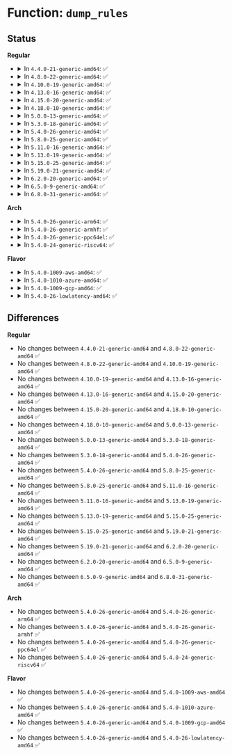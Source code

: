 # Function: <code>dump_rules</code>

## Status
<b>Regular</b>
<ul>
<li>
<details>
<summary>In <code>4.4.0-21-generic-amd64</code>: ✅</summary>

```c
int dump_rules(struct sk_buff * skb, struct netlink_callback * cb, struct fib_rules_ops * ops)
```

```json
{
  "name": "dump_rules",
  "collision_type": "Unique Static",
  "inline_type": "No",
  "funcs": [
    {
      "addr": 18446744071586422896,
      "name": "dump_rules",
      "external": false,
      "loc": "net/core/fib_rules.c:629",
      "file": "net/core/fib_rules.c",
      "inline": "seen, unknown",
      "caller_inline": [],
      "caller_func": [
        "net/core/fib_rules.c:fib_nl_dumprule",
        "net/core/fib_rules.c:fib_nl_dumprule"
      ]
    }
  ],
  "symbols": [
    {
      "addr": 18446744071586422896,
      "name": "dump_rules",
      "section": ".text",
      "bind": "STB_LOCAL",
      "size": 207
    }
  ]
}
```
</details>
</li>
<li>
<details>
<summary>In <code>4.8.0-22-generic-amd64</code>: ✅</summary>

```c
int dump_rules(struct sk_buff * skb, struct netlink_callback * cb, struct fib_rules_ops * ops)
```

```json
{
  "name": "dump_rules",
  "collision_type": "Unique Static",
  "inline_type": "No",
  "funcs": [
    {
      "addr": 18446744071586868880,
      "name": "dump_rules",
      "external": false,
      "loc": "net/core/fib_rules.c:701",
      "file": "net/core/fib_rules.c",
      "inline": "seen, unknown",
      "caller_inline": [],
      "caller_func": [
        "net/core/fib_rules.c:fib_nl_dumprule",
        "net/core/fib_rules.c:fib_nl_dumprule"
      ]
    }
  ],
  "symbols": [
    {
      "addr": 18446744071586868880,
      "name": "dump_rules",
      "section": ".text",
      "bind": "STB_LOCAL",
      "size": 207
    }
  ]
}
```
</details>
</li>
<li>
<details>
<summary>In <code>4.10.0-19-generic-amd64</code>: ✅</summary>

```c
int dump_rules(struct sk_buff * skb, struct netlink_callback * cb, struct fib_rules_ops * ops)
```

```json
{
  "name": "dump_rules",
  "collision_type": "Unique Static",
  "inline_type": "No",
  "funcs": [
    {
      "addr": 18446744071587060176,
      "name": "dump_rules",
      "external": false,
      "loc": "net/core/fib_rules.c:775",
      "file": "net/core/fib_rules.c",
      "inline": "seen, unknown",
      "caller_inline": [],
      "caller_func": [
        "net/core/fib_rules.c:fib_nl_dumprule",
        "net/core/fib_rules.c:fib_nl_dumprule"
      ]
    }
  ],
  "symbols": [
    {
      "addr": 18446744071587060176,
      "name": "dump_rules",
      "section": ".text",
      "bind": "STB_LOCAL",
      "size": 207
    }
  ]
}
```
</details>
</li>
<li>
<details>
<summary>In <code>4.13.0-16-generic-amd64</code>: ✅</summary>

```c
int dump_rules(struct sk_buff * skb, struct netlink_callback * cb, struct fib_rules_ops * ops)
```

```json
{
  "name": "dump_rules",
  "collision_type": "Unique Static",
  "inline_type": "No",
  "funcs": [
    {
      "addr": 18446744071587188320,
      "name": "dump_rules",
      "external": false,
      "loc": "net/core/fib_rules.c:799",
      "file": "net/core/fib_rules.c",
      "inline": "seen, unknown",
      "caller_inline": [],
      "caller_func": [
        "net/core/fib_rules.c:fib_nl_dumprule",
        "net/core/fib_rules.c:fib_nl_dumprule"
      ]
    }
  ],
  "symbols": [
    {
      "addr": 18446744071587188320,
      "name": "dump_rules",
      "section": ".text",
      "bind": "STB_LOCAL",
      "size": 201
    }
  ]
}
```
</details>
</li>
<li>
<details>
<summary>In <code>4.15.0-20-generic-amd64</code>: ✅</summary>

```c
int dump_rules(struct sk_buff * skb, struct netlink_callback * cb, struct fib_rules_ops * ops)
```

```json
{
  "name": "dump_rules",
  "collision_type": "Unique Static",
  "inline_type": "No",
  "funcs": [
    {
      "addr": 18446744071587694272,
      "name": "dump_rules",
      "external": false,
      "loc": "net/core/fib_rules.c:865",
      "file": "net/core/fib_rules.c",
      "inline": "seen, unknown",
      "caller_inline": [],
      "caller_func": [
        "net/core/fib_rules.c:fib_nl_dumprule",
        "net/core/fib_rules.c:fib_nl_dumprule"
      ]
    }
  ],
  "symbols": [
    {
      "addr": 18446744071587694272,
      "name": "dump_rules",
      "section": ".text",
      "bind": "STB_LOCAL",
      "size": 201
    }
  ]
}
```
</details>
</li>
<li>
<details>
<summary>In <code>4.18.0-10-generic-amd64</code>: ✅</summary>

```c
int dump_rules(struct sk_buff * skb, struct netlink_callback * cb, struct fib_rules_ops * ops)
```

```json
{
  "name": "dump_rules",
  "collision_type": "Unique Static",
  "inline_type": "No",
  "funcs": [
    {
      "addr": 18446744071588028128,
      "name": "dump_rules",
      "external": false,
      "loc": "net/core/fib_rules.c:1040",
      "file": "net/core/fib_rules.c",
      "inline": "seen, unknown",
      "caller_inline": [],
      "caller_func": [
        "net/core/fib_rules.c:fib_nl_dumprule",
        "net/core/fib_rules.c:fib_nl_dumprule"
      ]
    }
  ],
  "symbols": [
    {
      "addr": 18446744071588028128,
      "name": "dump_rules",
      "section": ".text",
      "bind": "STB_LOCAL",
      "size": 198
    }
  ]
}
```
</details>
</li>
<li>
<details>
<summary>In <code>5.0.0-13-generic-amd64</code>: ✅</summary>

```c
int dump_rules(struct sk_buff * skb, struct netlink_callback * cb, struct fib_rules_ops * ops)
```

```json
{
  "name": "dump_rules",
  "collision_type": "Unique Static",
  "inline_type": "No",
  "funcs": [
    {
      "addr": 18446744071588195600,
      "name": "dump_rules",
      "external": false,
      "loc": "net/core/fib_rules.c:1039",
      "file": "net/core/fib_rules.c",
      "inline": "seen, unknown",
      "caller_inline": [],
      "caller_func": [
        "net/core/fib_rules.c:fib_nl_dumprule",
        "net/core/fib_rules.c:fib_nl_dumprule"
      ]
    }
  ],
  "symbols": [
    {
      "addr": 18446744071588195600,
      "name": "dump_rules",
      "section": ".text",
      "bind": "STB_LOCAL",
      "size": 198
    }
  ]
}
```
</details>
</li>
<li>
<details>
<summary>In <code>5.3.0-18-generic-amd64</code>: ✅</summary>

```c
int dump_rules(struct sk_buff * skb, struct netlink_callback * cb, struct fib_rules_ops * ops)
```

```json
{
  "name": "dump_rules",
  "collision_type": "Unique Static",
  "inline_type": "No",
  "funcs": [
    {
      "addr": 18446744071588521904,
      "name": "dump_rules",
      "external": false,
      "loc": "net/core/fib_rules.c:1038",
      "file": "net/core/fib_rules.c",
      "inline": "seen, unknown",
      "caller_inline": [],
      "caller_func": [
        "net/core/fib_rules.c:fib_nl_dumprule",
        "net/core/fib_rules.c:fib_nl_dumprule"
      ]
    }
  ],
  "symbols": [
    {
      "addr": 18446744071588521904,
      "name": "dump_rules",
      "section": ".text",
      "bind": "STB_LOCAL",
      "size": 197
    }
  ]
}
```
</details>
</li>
<li>
<details>
<summary>In <code>5.4.0-26-generic-amd64</code>: ✅</summary>

```c
int dump_rules(struct sk_buff * skb, struct netlink_callback * cb, struct fib_rules_ops * ops)
```

```json
{
  "name": "dump_rules",
  "collision_type": "Unique Static",
  "inline_type": "No",
  "funcs": [
    {
      "addr": 18446744071588730480,
      "name": "dump_rules",
      "external": false,
      "loc": "net/core/fib_rules.c:1038",
      "file": "net/core/fib_rules.c",
      "inline": "seen, unknown",
      "caller_inline": [],
      "caller_func": [
        "net/core/fib_rules.c:fib_nl_dumprule",
        "net/core/fib_rules.c:fib_nl_dumprule"
      ]
    }
  ],
  "symbols": [
    {
      "addr": 18446744071588730480,
      "name": "dump_rules",
      "section": ".text",
      "bind": "STB_LOCAL",
      "size": 197
    }
  ]
}
```
</details>
</li>
<li>
<details>
<summary>In <code>5.8.0-25-generic-amd64</code>: ✅</summary>

```c
int dump_rules(struct sk_buff * skb, struct netlink_callback * cb, struct fib_rules_ops * ops)
```

```json
{
  "name": "dump_rules",
  "collision_type": "Unique Static",
  "inline_type": "No",
  "funcs": [
    {
      "addr": 18446744071589595440,
      "name": "dump_rules",
      "external": false,
      "loc": "net/core/fib_rules.c:1045",
      "file": "net/core/fib_rules.c",
      "inline": "seen, unknown",
      "caller_inline": [],
      "caller_func": [
        "net/core/fib_rules.c:fib_nl_dumprule",
        "net/core/fib_rules.c:fib_nl_dumprule"
      ]
    }
  ],
  "symbols": [
    {
      "addr": 18446744071589595440,
      "name": "dump_rules",
      "section": ".text",
      "bind": "STB_LOCAL",
      "size": 179
    }
  ]
}
```
</details>
</li>
<li>
<details>
<summary>In <code>5.11.0-16-generic-amd64</code>: ✅</summary>

```c
int dump_rules(struct sk_buff * skb, struct netlink_callback * cb, struct fib_rules_ops * ops)
```

```json
{
  "name": "dump_rules",
  "collision_type": "Unique Static",
  "inline_type": "No",
  "funcs": [
    {
      "addr": 18446744071589608928,
      "name": "dump_rules",
      "external": false,
      "loc": "net/core/fib_rules.c:1068",
      "file": "net/core/fib_rules.c",
      "inline": "seen, unknown",
      "caller_inline": [],
      "caller_func": [
        "net/core/fib_rules.c:fib_nl_dumprule",
        "net/core/fib_rules.c:fib_nl_dumprule"
      ]
    }
  ],
  "symbols": [
    {
      "addr": 18446744071589608928,
      "name": "dump_rules",
      "section": ".text",
      "bind": "STB_LOCAL",
      "size": 194
    }
  ]
}
```
</details>
</li>
<li>
<details>
<summary>In <code>5.13.0-19-generic-amd64</code>: ✅</summary>

```c
int dump_rules(struct sk_buff * skb, struct netlink_callback * cb, struct fib_rules_ops * ops)
```

```json
{
  "name": "dump_rules",
  "collision_type": "Unique Static",
  "inline_type": "No",
  "funcs": [
    {
      "addr": 18446744071589497904,
      "name": "dump_rules",
      "external": false,
      "loc": "net/core/fib_rules.c:1068",
      "file": "net/core/fib_rules.c",
      "inline": "seen, unknown",
      "caller_inline": [],
      "caller_func": [
        "net/core/fib_rules.c:fib_nl_dumprule",
        "net/core/fib_rules.c:fib_nl_dumprule"
      ]
    }
  ],
  "symbols": [
    {
      "addr": 18446744071589497904,
      "name": "dump_rules",
      "section": ".text",
      "bind": "STB_LOCAL",
      "size": 194
    }
  ]
}
```
</details>
</li>
<li>
<details>
<summary>In <code>5.15.0-25-generic-amd64</code>: ✅</summary>

```c
int dump_rules(struct sk_buff * skb, struct netlink_callback * cb, struct fib_rules_ops * ops)
```

```json
{
  "name": "dump_rules",
  "collision_type": "Unique Static",
  "inline_type": "No",
  "funcs": [
    {
      "addr": 18446744071590238704,
      "name": "dump_rules",
      "external": false,
      "loc": "net/core/fib_rules.c:1068",
      "file": "net/core/fib_rules.c",
      "inline": "seen, unknown",
      "caller_inline": [],
      "caller_func": [
        "net/core/fib_rules.c:fib_nl_dumprule",
        "net/core/fib_rules.c:fib_nl_dumprule"
      ]
    }
  ],
  "symbols": [
    {
      "addr": 18446744071590238704,
      "name": "dump_rules",
      "section": ".text",
      "bind": "STB_LOCAL",
      "size": 194
    }
  ]
}
```
</details>
</li>
<li>
<details>
<summary>In <code>5.19.0-21-generic-amd64</code>: ✅</summary>

```c
int dump_rules(struct sk_buff * skb, struct netlink_callback * cb, struct fib_rules_ops * ops)
```

```json
{
  "name": "dump_rules",
  "collision_type": "Unique Static",
  "inline_type": "No",
  "funcs": [
    {
      "addr": 18446744071591814560,
      "name": "dump_rules",
      "external": false,
      "loc": "net/core/fib_rules.c:1089",
      "file": "net/core/fib_rules.c",
      "inline": "seen, unknown",
      "caller_inline": [],
      "caller_func": [
        "net/core/fib_rules.c:fib_nl_dumprule",
        "net/core/fib_rules.c:fib_nl_dumprule"
      ]
    }
  ],
  "symbols": [
    {
      "addr": 18446744071591814560,
      "name": "dump_rules",
      "section": ".text",
      "bind": "STB_LOCAL",
      "size": 224
    }
  ]
}
```
</details>
</li>
<li>
<details>
<summary>In <code>6.2.0-20-generic-amd64</code>: ✅</summary>

```c
int dump_rules(struct sk_buff * skb, struct netlink_callback * cb, struct fib_rules_ops * ops)
```

```json
{
  "name": "dump_rules",
  "collision_type": "Unique Static",
  "inline_type": "No",
  "funcs": [
    {
      "addr": 18446744071593610736,
      "name": "dump_rules",
      "external": false,
      "loc": "net/core/fib_rules.c:1089",
      "file": "net/core/fib_rules.c",
      "inline": "seen, unknown",
      "caller_inline": [],
      "caller_func": [
        "net/core/fib_rules.c:fib_nl_dumprule",
        "net/core/fib_rules.c:fib_nl_dumprule"
      ]
    }
  ],
  "symbols": [
    {
      "addr": 18446744071593610736,
      "name": "dump_rules",
      "section": ".text",
      "bind": "STB_LOCAL",
      "size": 224
    }
  ]
}
```
</details>
</li>
<li>
<details>
<summary>In <code>6.5.0-9-generic-amd64</code>: ✅</summary>

```c
int dump_rules(struct sk_buff * skb, struct netlink_callback * cb, struct fib_rules_ops * ops)
```

```json
{
  "name": "dump_rules",
  "collision_type": "Unique Static",
  "inline_type": "No",
  "funcs": [
    {
      "addr": 18446744071594084096,
      "name": "dump_rules",
      "external": false,
      "loc": "net/core/fib_rules.c:1089",
      "file": "net/core/fib_rules.c",
      "inline": "seen, unknown",
      "caller_inline": [],
      "caller_func": [
        "net/core/fib_rules.c:fib_nl_dumprule",
        "net/core/fib_rules.c:fib_nl_dumprule"
      ]
    }
  ],
  "symbols": [
    {
      "addr": 18446744071594084096,
      "name": "dump_rules",
      "section": ".text",
      "bind": "STB_LOCAL",
      "size": 224
    }
  ]
}
```
</details>
</li>
<li>
<details>
<summary>In <code>6.8.0-31-generic-amd64</code>: ✅</summary>

```c
int dump_rules(struct sk_buff * skb, struct netlink_callback * cb, struct fib_rules_ops * ops)
```

```json
{
  "name": "dump_rules",
  "collision_type": "Unique Static",
  "inline_type": "No",
  "funcs": [
    {
      "addr": 18446744071594878736,
      "name": "dump_rules",
      "external": false,
      "loc": "net/core/fib_rules.c:1087",
      "file": "net/core/fib_rules.c",
      "inline": "seen, unknown",
      "caller_inline": [],
      "caller_func": [
        "net/core/fib_rules.c:fib_nl_dumprule",
        "net/core/fib_rules.c:fib_nl_dumprule"
      ]
    }
  ],
  "symbols": [
    {
      "addr": 18446744071594878736,
      "name": "dump_rules",
      "section": ".text",
      "bind": "STB_LOCAL",
      "size": 224
    }
  ]
}
```
</details>
</li>
</ul>
<b>Arch</b>
<ul>
<li>
<details>
<summary>In <code>5.4.0-26-generic-arm64</code>: ✅</summary>

```c
int dump_rules(struct sk_buff * skb, struct netlink_callback * cb, struct fib_rules_ops * ops)
```

```json
{
  "name": "dump_rules",
  "collision_type": "Unique Static",
  "inline_type": "No",
  "funcs": [
    {
      "addr": 18446603336502295840,
      "name": "dump_rules",
      "external": false,
      "loc": "net/core/fib_rules.c:1038",
      "file": "net/core/fib_rules.c",
      "inline": "seen, unknown",
      "caller_inline": [],
      "caller_func": [
        "net/core/fib_rules.c:fib_nl_dumprule",
        "net/core/fib_rules.c:fib_nl_dumprule"
      ]
    }
  ],
  "symbols": [
    {
      "addr": 18446603336502295840,
      "name": "dump_rules",
      "section": ".text",
      "bind": "STB_LOCAL",
      "size": 228
    }
  ]
}
```
</details>
</li>
<li>
<details>
<summary>In <code>5.4.0-26-generic-armhf</code>: ✅</summary>

```c
int dump_rules(struct sk_buff * skb, struct netlink_callback * cb, struct fib_rules_ops * ops)
```

```json
{
  "name": "dump_rules",
  "collision_type": "Unique Static",
  "inline_type": "No",
  "funcs": [
    {
      "addr": 3235035004,
      "name": "dump_rules",
      "external": false,
      "loc": "net/core/fib_rules.c:1038",
      "file": "net/core/fib_rules.c",
      "inline": "seen, unknown",
      "caller_inline": [],
      "caller_func": [
        "net/core/fib_rules.c:fib_nl_dumprule",
        "net/core/fib_rules.c:fib_nl_dumprule"
      ]
    }
  ],
  "symbols": [
    {
      "addr": 3235035004,
      "name": "dump_rules",
      "section": ".text",
      "bind": "STB_LOCAL",
      "size": 196
    }
  ]
}
```
</details>
</li>
<li>
<details>
<summary>In <code>5.4.0-26-generic-ppc64el</code>: ✅</summary>

```c
int dump_rules(struct sk_buff * skb, struct netlink_callback * cb, struct fib_rules_ops * ops)
```

```json
{
  "name": "dump_rules",
  "collision_type": "Unique Static",
  "inline_type": "No",
  "funcs": [
    {
      "addr": 13835058055295799984,
      "name": "dump_rules",
      "external": false,
      "loc": "net/core/fib_rules.c:1038",
      "file": "net/core/fib_rules.c",
      "inline": "seen, unknown",
      "caller_inline": [],
      "caller_func": [
        "net/core/fib_rules.c:fib_nl_dumprule",
        "net/core/fib_rules.c:fib_nl_dumprule"
      ]
    }
  ],
  "symbols": [
    {
      "addr": 13835058055295799984,
      "name": "dump_rules",
      "section": ".text",
      "bind": "STB_LOCAL",
      "size": 316
    }
  ]
}
```
</details>
</li>
<li>
<details>
<summary>In <code>5.4.0-24-generic-riscv64</code>: ✅</summary>

```c
int dump_rules(struct sk_buff * skb, struct netlink_callback * cb, struct fib_rules_ops * ops)
```

```json
{
  "name": "dump_rules",
  "collision_type": "Unique Static",
  "inline_type": "No",
  "funcs": [
    {
      "addr": 18446743936278524874,
      "name": "dump_rules",
      "external": false,
      "loc": "net/core/fib_rules.c:1038",
      "file": "net/core/fib_rules.c",
      "inline": "seen, unknown",
      "caller_inline": [],
      "caller_func": [
        "net/core/fib_rules.c:fib_nl_dumprule",
        "net/core/fib_rules.c:fib_nl_dumprule"
      ]
    }
  ],
  "symbols": [
    {
      "addr": 18446743936278524874,
      "name": "dump_rules",
      "section": ".text",
      "bind": "STB_LOCAL",
      "size": 174
    }
  ]
}
```
</details>
</li>
</ul>
<b>Flavor</b>
<ul>
<li>
<details>
<summary>In <code>5.4.0-1009-aws-amd64</code>: ✅</summary>

```c
int dump_rules(struct sk_buff * skb, struct netlink_callback * cb, struct fib_rules_ops * ops)
```

```json
{
  "name": "dump_rules",
  "collision_type": "Unique Static",
  "inline_type": "No",
  "funcs": [
    {
      "addr": 18446744071588337216,
      "name": "dump_rules",
      "external": false,
      "loc": "net/core/fib_rules.c:1038",
      "file": "net/core/fib_rules.c",
      "inline": "seen, unknown",
      "caller_inline": [],
      "caller_func": [
        "net/core/fib_rules.c:fib_nl_dumprule",
        "net/core/fib_rules.c:fib_nl_dumprule"
      ]
    }
  ],
  "symbols": [
    {
      "addr": 18446744071588337216,
      "name": "dump_rules",
      "section": ".text",
      "bind": "STB_LOCAL",
      "size": 197
    }
  ]
}
```
</details>
</li>
<li>
<details>
<summary>In <code>5.4.0-1010-azure-amd64</code>: ✅</summary>

```c
int dump_rules(struct sk_buff * skb, struct netlink_callback * cb, struct fib_rules_ops * ops)
```

```json
{
  "name": "dump_rules",
  "collision_type": "Unique Static",
  "inline_type": "No",
  "funcs": [
    {
      "addr": 18446744071588049920,
      "name": "dump_rules",
      "external": false,
      "loc": "net/core/fib_rules.c:1038",
      "file": "net/core/fib_rules.c",
      "inline": "seen, unknown",
      "caller_inline": [],
      "caller_func": [
        "net/core/fib_rules.c:fib_nl_dumprule",
        "net/core/fib_rules.c:fib_nl_dumprule"
      ]
    }
  ],
  "symbols": [
    {
      "addr": 18446744071588049920,
      "name": "dump_rules",
      "section": ".text",
      "bind": "STB_LOCAL",
      "size": 197
    }
  ]
}
```
</details>
</li>
<li>
<details>
<summary>In <code>5.4.0-1009-gcp-amd64</code>: ✅</summary>

```c
int dump_rules(struct sk_buff * skb, struct netlink_callback * cb, struct fib_rules_ops * ops)
```

```json
{
  "name": "dump_rules",
  "collision_type": "Unique Static",
  "inline_type": "No",
  "funcs": [
    {
      "addr": 18446744071588669040,
      "name": "dump_rules",
      "external": false,
      "loc": "net/core/fib_rules.c:1038",
      "file": "net/core/fib_rules.c",
      "inline": "seen, unknown",
      "caller_inline": [],
      "caller_func": [
        "net/core/fib_rules.c:fib_nl_dumprule",
        "net/core/fib_rules.c:fib_nl_dumprule"
      ]
    }
  ],
  "symbols": [
    {
      "addr": 18446744071588669040,
      "name": "dump_rules",
      "section": ".text",
      "bind": "STB_LOCAL",
      "size": 197
    }
  ]
}
```
</details>
</li>
<li>
<details>
<summary>In <code>5.4.0-26-lowlatency-amd64</code>: ✅</summary>

```c
int dump_rules(struct sk_buff * skb, struct netlink_callback * cb, struct fib_rules_ops * ops)
```

```json
{
  "name": "dump_rules",
  "collision_type": "Unique Static",
  "inline_type": "No",
  "funcs": [
    {
      "addr": 18446744071588808896,
      "name": "dump_rules",
      "external": false,
      "loc": "net/core/fib_rules.c:1038",
      "file": "net/core/fib_rules.c",
      "inline": "seen, unknown",
      "caller_inline": [],
      "caller_func": [
        "net/core/fib_rules.c:fib_nl_dumprule",
        "net/core/fib_rules.c:fib_nl_dumprule"
      ]
    }
  ],
  "symbols": [
    {
      "addr": 18446744071588808896,
      "name": "dump_rules",
      "section": ".text",
      "bind": "STB_LOCAL",
      "size": 216
    }
  ]
}
```
</details>
</li>
</ul>

## Differences
<b>Regular</b>
<ul>
<li>
No changes between <code>4.4.0-21-generic-amd64</code> and <code>4.8.0-22-generic-amd64</code> ✅
</li>
<li>
No changes between <code>4.8.0-22-generic-amd64</code> and <code>4.10.0-19-generic-amd64</code> ✅
</li>
<li>
No changes between <code>4.10.0-19-generic-amd64</code> and <code>4.13.0-16-generic-amd64</code> ✅
</li>
<li>
No changes between <code>4.13.0-16-generic-amd64</code> and <code>4.15.0-20-generic-amd64</code> ✅
</li>
<li>
No changes between <code>4.15.0-20-generic-amd64</code> and <code>4.18.0-10-generic-amd64</code> ✅
</li>
<li>
No changes between <code>4.18.0-10-generic-amd64</code> and <code>5.0.0-13-generic-amd64</code> ✅
</li>
<li>
No changes between <code>5.0.0-13-generic-amd64</code> and <code>5.3.0-18-generic-amd64</code> ✅
</li>
<li>
No changes between <code>5.3.0-18-generic-amd64</code> and <code>5.4.0-26-generic-amd64</code> ✅
</li>
<li>
No changes between <code>5.4.0-26-generic-amd64</code> and <code>5.8.0-25-generic-amd64</code> ✅
</li>
<li>
No changes between <code>5.8.0-25-generic-amd64</code> and <code>5.11.0-16-generic-amd64</code> ✅
</li>
<li>
No changes between <code>5.11.0-16-generic-amd64</code> and <code>5.13.0-19-generic-amd64</code> ✅
</li>
<li>
No changes between <code>5.13.0-19-generic-amd64</code> and <code>5.15.0-25-generic-amd64</code> ✅
</li>
<li>
No changes between <code>5.15.0-25-generic-amd64</code> and <code>5.19.0-21-generic-amd64</code> ✅
</li>
<li>
No changes between <code>5.19.0-21-generic-amd64</code> and <code>6.2.0-20-generic-amd64</code> ✅
</li>
<li>
No changes between <code>6.2.0-20-generic-amd64</code> and <code>6.5.0-9-generic-amd64</code> ✅
</li>
<li>
No changes between <code>6.5.0-9-generic-amd64</code> and <code>6.8.0-31-generic-amd64</code> ✅
</li>
</ul>
<b>Arch</b>
<ul>
<li>
No changes between <code>5.4.0-26-generic-amd64</code> and <code>5.4.0-26-generic-arm64</code> ✅
</li>
<li>
No changes between <code>5.4.0-26-generic-amd64</code> and <code>5.4.0-26-generic-armhf</code> ✅
</li>
<li>
No changes between <code>5.4.0-26-generic-amd64</code> and <code>5.4.0-26-generic-ppc64el</code> ✅
</li>
<li>
No changes between <code>5.4.0-26-generic-amd64</code> and <code>5.4.0-24-generic-riscv64</code> ✅
</li>
</ul>
<b>Flavor</b>
<ul>
<li>
No changes between <code>5.4.0-26-generic-amd64</code> and <code>5.4.0-1009-aws-amd64</code> ✅
</li>
<li>
No changes between <code>5.4.0-26-generic-amd64</code> and <code>5.4.0-1010-azure-amd64</code> ✅
</li>
<li>
No changes between <code>5.4.0-26-generic-amd64</code> and <code>5.4.0-1009-gcp-amd64</code> ✅
</li>
<li>
No changes between <code>5.4.0-26-generic-amd64</code> and <code>5.4.0-26-lowlatency-amd64</code> ✅
</li>
</ul>
